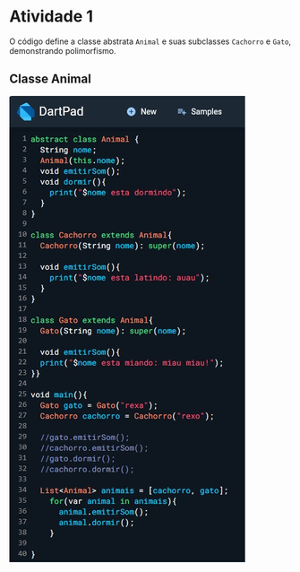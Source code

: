 # Atividade 1

O código define a classe abstrata `Animal` e suas subclasses `Cachorro` e `Gato`, demonstrando polimorfismo.

## Classe Animal

![atividade](img/WhatsApp%20Image%202024-12-04%20at%2015.08.38.jpeg)

